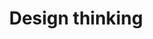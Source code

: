 ---
title: Design thinking
intro: Creative strategies used during the design process.
layout: listing
---